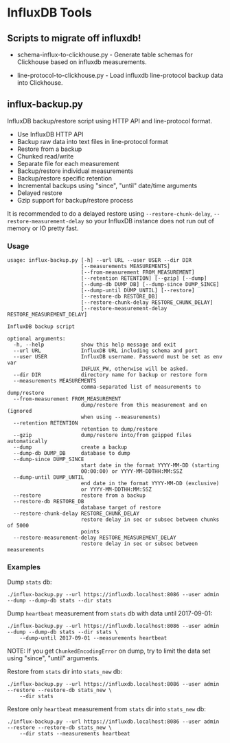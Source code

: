 # InfluxDB Tools

## Scripts to migrate off influxdb!

* schema-influx-to-clickhouse.py - Generate table schemas for Clickhouse based on influxdb measurements.

* line-protocol-to-clickhouse.py - Load influxdb line-protocol backup data into Clickhouse.

## influx-backup.py

InfluxDB backup/restore script using HTTP API and line-protocol format.

* Use InfluxDB HTTP API
* Backup raw data into text files in line-protocol format
* Restore from a backup
* Chunked read/write
* Separate file for each measurement
* Backup/restore individual measurements
* Backup/restore specific retention
* Incremental backups using "since", "until" date/time arguments
* Delayed restore
* Gzip support for backup/restore process

It is recommended to do a delayed restore using `--restore-chunk-delay`, `--restore-measurement-delay`
so your InfluxDB instance does not run out of memory or IO pretty fast.

### Usage
```
usage: influx-backup.py [-h] --url URL --user USER --dir DIR
                        [--measurements MEASUREMENTS]
                        [--from-measurement FROM_MEASUREMENT]
                        [--retention RETENTION] [--gzip] [--dump]
                        [--dump-db DUMP_DB] [--dump-since DUMP_SINCE]
                        [--dump-until DUMP_UNTIL] [--restore]
                        [--restore-db RESTORE_DB]
                        [--restore-chunk-delay RESTORE_CHUNK_DELAY]
                        [--restore-measurement-delay RESTORE_MEASUREMENT_DELAY]

InfluxDB backup script

optional arguments:
  -h, --help            show this help message and exit
  --url URL             InfluxDB URL including schema and port
  --user USER           InfluxDB username. Password must be set as env var
                        INFLUX_PW, otherwise will be asked.
  --dir DIR             directory name for backup or restore form
  --measurements MEASUREMENTS
                        comma-separated list of measurements to dump/restore
  --from-measurement FROM_MEASUREMENT
                        dump/restore from this measurement and on (ignored
                        when using --measurements)
  --retention RETENTION
                        retention to dump/restore
  --gzip                dump/restore into/from gzipped files automatically
  --dump                create a backup
  --dump-db DUMP_DB     database to dump
  --dump-since DUMP_SINCE
                        start date in the format YYYY-MM-DD (starting
                        00:00:00) or YYYY-MM-DDTHH:MM:SSZ
  --dump-until DUMP_UNTIL
                        end date in the format YYYY-MM-DD (exclusive)
                        or YYYY-MM-DDTHH:MM:SSZ
  --restore             restore from a backup
  --restore-db RESTORE_DB
                        database target of restore
  --restore-chunk-delay RESTORE_CHUNK_DELAY
                        restore delay in sec or subsec between chunks of 5000
                        points
  --restore-measurement-delay RESTORE_MEASUREMENT_DELAY
                        restore delay in sec or subsec between measurements
```

### Examples

Dump `stats` db:
```
./influx-backup.py --url https://influxdb.localhost:8086 --user admin --dump --dump-db stats --dir stats
```
Dump `heartbeat` measurement from `stats` db with data until 2017-09-01:
```
./influx-backup.py --url https://influxdb.localhost:8086 --user admin --dump --dump-db stats --dir stats \
    --dump-until 2017-09-01 --measurements heartbeat
```
NOTE: If you get `ChunkedEncodingError` on dump, try to limit the data set using "since", "until" arguments.

Restore from `stats` dir into `stats_new` db:
```
./influx-backup.py --url https://influxdb.localhost:8086 --user admin --restore --restore-db stats_new \
    --dir stats
```
Restore only `heartbeat` measurement from `stats` dir into `stats_new` db:
```
./influx-backup.py --url https://influxdb.localhost:8086 --user admin --restore --restore-db stats_new \
    --dir stats --measurements heartbeat
```

